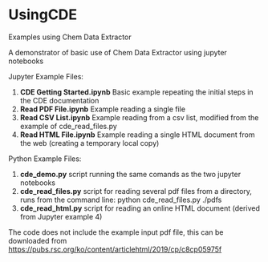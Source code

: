 # UsingCDE
Examples using Chem Data Extractor

A demonstrator of basic use of Chem Data Extractor using jupyter notebooks 

Jupyter Example Files:
  1. **CDE Getting Started.ipynb**   Basic example repeating the initial steps in the CDE documentation
  2. **Read PDF File.ipynb**         Example reading a single file
  3. **Read CSV List.ipynb**         Example reading from a csv list, modified from the example of cde_read_files.py
  4. **Read HTML File.ipynb**        Example reading a single HTML document from the web (creating a temporary local copy)
  
Python Example Files: 
  1. **cde_demo.py**         script running the same comands as the two jupyter notebooks
  2. **cde_read_files.py**   script for reading several pdf files from a directory, runs from the command line:
                         python cde_read_files.py ./pdfs
  3. **cde_read_html.py**    script for reading an online HTML document (derived from Jupyter example 4)
                        
The code does not include the example input pdf file, this can be downloaded from https://pubs.rsc.org/ko/content/articlehtml/2019/cp/c8cp05975f
